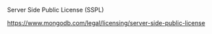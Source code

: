 Server Side Public License (SSPL)

https://www.mongodb.com/legal/licensing/server-side-public-license

